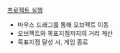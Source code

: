 [프로젝트 실행](https://favorcat.itch.io/cat-needs-heart)
- 마우스 드래그를 통해 오브젝트 이동
- 오브젝트와 목표지점까지의 거리 계산
- 목표지점 달성 시, 게임 종료